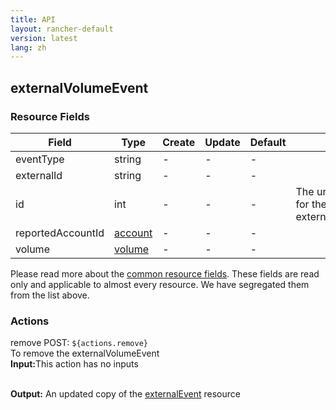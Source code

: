 ```yaml
---
title: API
layout: rancher-default
version: latest
lang: zh
---
```


## externalVolumeEvent



### Resource Fields

Field | Type | Create | Update | Default | Notes
---|---|---|---|---|---
eventType | string | - | - | - | 
externalId | string | - | - | - | 
id | int | - | - | - | The unique identifier for the externalVolumeEvent
reportedAccountId | [account]({{site.baseurl}}/rancher/{{page.version}}/{{page.lang}}/api/api-resources/account/) | - | - | - | 
volume | [volume]({{site.baseurl}}/rancher/{{page.version}}/{{page.lang}}/api/api-resources/volume/) | - | - | - | 


Please read more about the [common resource fields]({{site.baseurl}}/rancher/{{page.version}}/{{page.lang}}/api/common/). 
These fields are read only and applicable to almost every resource. We have segregated them from the list above.








### Actions

<div class="action">
<span class="header">
remove
<span class="headerright">POST:  <code>${actions.remove}</code></span></span>
<div class="action-contents">
To remove the externalVolumeEvent
<br>

<span class="input">
<strong>Input:</strong>This action has no inputs</span>
<br>

<br>


<span class="output"><strong>Output:</strong> An updated copy of the <a href="/rancher/api/api-resources/externalEvent/">externalEvent</a> resource</span>
</div>
</div>

